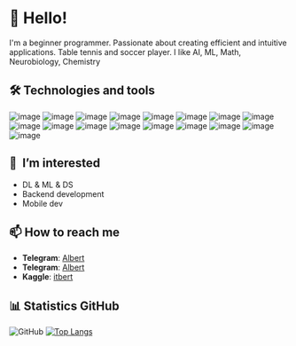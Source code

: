 # 👋 Hello!

I'm a beginner programmer. Passionate about creating efficient and intuitive applications. Table tennis and soccer player. I like AI, ML, Math, Neurobiology, Chemistry

## 🛠️ Technologies and tools

![image](https://github.com/user-attachments/assets/8a898156-0498-47bb-8b1c-7376df1f2ec3) ![image](https://github.com/user-attachments/assets/3f1740cb-cdd7-4149-8965-735b3fe91f0f) ![image](https://github.com/user-attachments/assets/bfc38ab0-dc16-4e16-b8fc-dae05c08c1bf) ![image](https://github.com/user-attachments/assets/f5b03a6d-a36f-40d8-92cf-a33b0c77deb9) ![image](https://github.com/user-attachments/assets/5a3b72d2-c468-42ed-b5d0-d0613a3467e7) ![image](https://github.com/user-attachments/assets/c2a72b4e-b029-4ddd-951a-e0d15ac51949) ![image](https://github.com/user-attachments/assets/f5624cd6-38cc-4178-a510-de020f57afbc) ![image](https://github.com/user-attachments/assets/dd9ea9bf-af2d-44aa-9260-a9f79dcd3cfd) ![image](https://github.com/user-attachments/assets/0119e201-4a85-4d04-9d76-84591b68e45a) ![image](https://github.com/user-attachments/assets/5893a295-ef22-4782-b3c0-5f323773bd5a) ![image](https://github.com/user-attachments/assets/5483f457-d292-4aee-ab19-36d23f0ccfdc) ![image](https://github.com/user-attachments/assets/c58f9bdd-f208-4606-b1c1-fa15ff714499) ![image](https://github.com/user-attachments/assets/eec4ffe4-2223-4c0d-8924-51079d3fadc8) ![image](https://github.com/user-attachments/assets/d24eda4d-6620-4e1b-95a5-e4a9b335061f) ![image](https://github.com/user-attachments/assets/9c71da79-8c8c-4fc5-bdfd-76f7ecf8c6b2) ![image](https://github.com/user-attachments/assets/82f77c8c-fa34-42c5-bd36-5d7089d12e56) ![image](https://github.com/user-attachments/assets/9c04b9c0-845d-4a5b-8395-8f9b00f2585d)

## 🌱  I’m interested 
- DL & ML & DS
- Backend development 
- Mobile dev

## 📫 How to reach me
- **Telegram**: [Albert](https://t.me/itbert)
- **Telegram**: [Albert](https://t.me/intell_alba)
- **Kaggle**: [itbert](https://www.kaggle.com/itbert)

## 📊 Statistics GitHub 
![GitHub](https://github-readme-stats.vercel.app/api?username=itbert&show_icons=true&theme=radical) 
[![Top Langs](https://github-readme-stats.vercel.app/api/top-langs/?username=anuraghazra&layout=compact)](https://github.com/anuraghazra/github-readme-stats)
